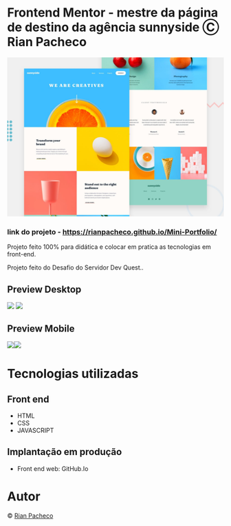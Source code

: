# Frontend Mentor - mestre da página de destino da agência sunnyside Ⓒ Rian Pacheco

![Visualização do design para o desafio de codificação do componente do cartão de visualização do produto](./design/desktop-preview.jpg)

### link do projeto - https://rianpacheco.github.io/Mini-Portfolio/

 Projeto feito 100% para didática e colocar em pratica as tecnologias em front-end.

 Projeto feito do Desafio do Servidor Dev Quest..

## Preview Desktop

<img src="./src/assets/imagens/Preview-Desktop.PNG">
<img src="./src/assets/imagens/Preview-Desktop(2).PNG">

## Preview Mobile

<img src="./src/assets/imagens/Preview-Mobile.PNG"><img src="./src/assets/imagens/Preview-Mobile(2).PNG">

# Tecnologias utilizadas

## Front end
- HTML
- CSS
- JAVASCRIPT

## Implantação em produção
- Front end web: GitHub.Io

# Autor

&copy; <a href="https://www.linkedin.com/in/rian-pacheco/"> Rian Pacheco</a>
